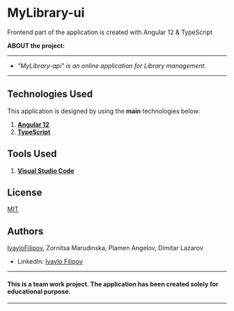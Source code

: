 # MyLibrary-ui
Frontend part of the application is created with Angular 12 & TypeScript

 **ABOUT the project:**
 
 ------------
 
 - *"MyLibrary-api" is an online application for Library management.*


 ------------
 
## **Technologies Used**

This application is designed by using the **main** technologies below:

   1) **[Angular 12](https://angular.io/guide/releases)**
   2) **[TypeScript](https://www.typescripttutorial.net/)**
   
## **Tools Used**
   1) **[Visual Studio Code](https://code.visualstudio.com/)**

## License
[MIT](https://choosealicense.com/licenses/mit/)

## Authors
[IvayloFilipov](https://github.com/IvayloFilipov/BMS-BuildingManagementSystem),
Zornitsa Marudinska,
Plamen Angelov,
Dimitar Lazarov

- LinkedIn: [Ivaylo Filipov](https://www.linkedin.com/in/ivaylo-filipov-44149420b/)


------------

#### This is a team work project. The application has been created solely for educational purpose.

------------
